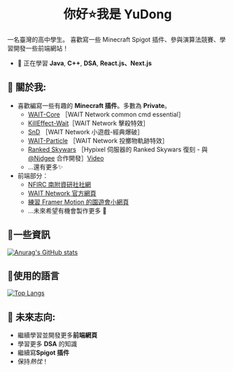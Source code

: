 <h1 align="center">你好⭐我是 YuDong</h1>

一名臺灣的高中學生。
喜歡寫一些 Minecraft Spigot 插件、參與演算法競賽、學習開發一些前端網站！

* 🌱 正在學習 **Java**, **C++**, **DSA**, **React.js、Next.js** 

## 🌭 關於我:  
+ 喜歡編寫一些有趣的 **Minecraft 插件**。多數為 **Private**。    
  * [WAIT-Core](https://github.com/yudong-0222/waitcore) ［WAIT Network common cmd essential］  
  * [KillEffect-Wait](https://github.com/yudong-0222/killeffect-wait)［WAIT Network 擊殺特效］  
  * [SnD](https://github.com/yudong-0222/SnD) ［WAIT Network 小遊戲-經典爆破］    
  * [WAIT-Particle](https://github.com/yudong-0222/waitparticle) ［WAIT Network 投擲物軌跡特效］
  * [Ranked Skywars](https://github.com/NINJADOGE-01/RankedSkywars) ［Hypixel 伺服器的 Ranked Skywars 復刻 - 與 [@Njdgee](https://github.com/Njdgee) 合作開發］[Video](https://youtu.be/S7ADqNzgzj0?si=GMR5DMygS9T1J1MR)
  * ...還有更多✨
+ 前端部分：
  * [NFIRC 南附資研社社網](https://nfirc.vercel.app/)
  * [WAIT Network 官方網頁](https://waitnetwork.vercel.app)
  * [練習 Framer Motion 的園遊會小網頁](https://github.com/YuDong-0222/2023tntcshschoolmarket)
  * ...未來希望有機會製作更多 🍕

## 🧀一些資訊

[![Anurag's GitHub stats](https://github-readme-stats.vercel.app/api?username=YuDong-0222&count_private=true&show_icons=true&theme=dracula)](https://github.com/anuraghazra/github-readme-stats)

## 🍜使用的語言 
[![Top Langs](https://github-readme-stats.vercel.app/api/top-langs/?username=YuDong-0222&theme=dracula)](https://github.com/anuraghazra/github-readme-stats)


## 🍟 未來志向:
- 繼續學習並開發更多**前端網頁**
- 學習更多 **DSA** 的知識
- 繼續寫**Spigot 插件**
- 保持*熱忱*！
